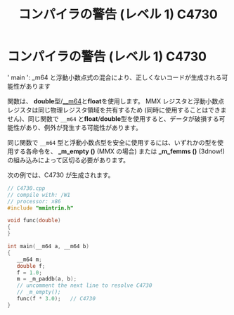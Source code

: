 ﻿---
title: コンパイラの警告 (レベル 1) C4730
ms.date: 11/04/2016
f1_keywords:
- C4730
helpviewer_keywords:
- C4730
ms.assetid: 11303e3f-162b-4b19-970a-479686123a68
ms.openlocfilehash: 5cdd6018afd26b09f7a4555ff8d0431c3364f09e
ms.sourcegitcommit: 458dcc794e3841919c01a3a5ff6b9a3767f8861b
ms.translationtype: MT
ms.contentlocale: ja-JP
ms.lasthandoff: 11/13/2019
ms.locfileid: "74051339"
---
# <a name="compiler-warning-level-1-c4730"></a>コンパイラの警告 (レベル 1) C4730

' main ': _m64 と浮動小数点式の混合により、正しくないコードが生成される可能性があります

関数は、 **double**型/[__m64](../../cpp/m64.md)と**float**を使用します。 MMX レジスタと浮動小数点レジスタは同じ物理レジスタ領域を共有するため (同時に使用することはできません)、同じ関数で `__m64` と**float**/**double**型を使用すると、データが破損する可能性があり、例外が発生する可能性があります。

同じ関数で `__m64` 型と浮動小数点型を安全に使用するには、いずれかの型を使用する各命令を、 **_m_empty ()** (MMX の場合) または **_m_femms ()** (3dnow!) の組み込みによって区切る必要があります。

次の例では、C4730 が生成されます。

```cpp
// C4730.cpp
// compile with: /W1
// processor: x86
#include "mmintrin.h"

void func(double)
{
}

int main(__m64 a, __m64 b)
{
   __m64 m;
   double f;
   f = 1.0;
   m = _m_paddb(a, b);
   // uncomment the next line to resolve C4730
   // _m_empty();
   func(f * 3.0);   // C4730
}
```